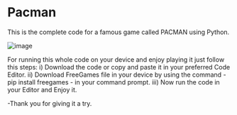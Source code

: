# Pacman
This is the complete code for a famous game called PACMAN using Python.

![image](https://user-images.githubusercontent.com/94488557/190840594-49add01a-6434-4858-941e-3e86e2427333.png)

For running this whole code on your device and enjoy playing it just follow this steps: 
i) Download the code or copy and paste it in your preferred Code Editor.
ii) Download FreeGames file in your device by using the command - pip install freegames - in your command prompt.
iii) Now run the code in your Editor and Enjoy it.

-Thank you for giving it a try.

